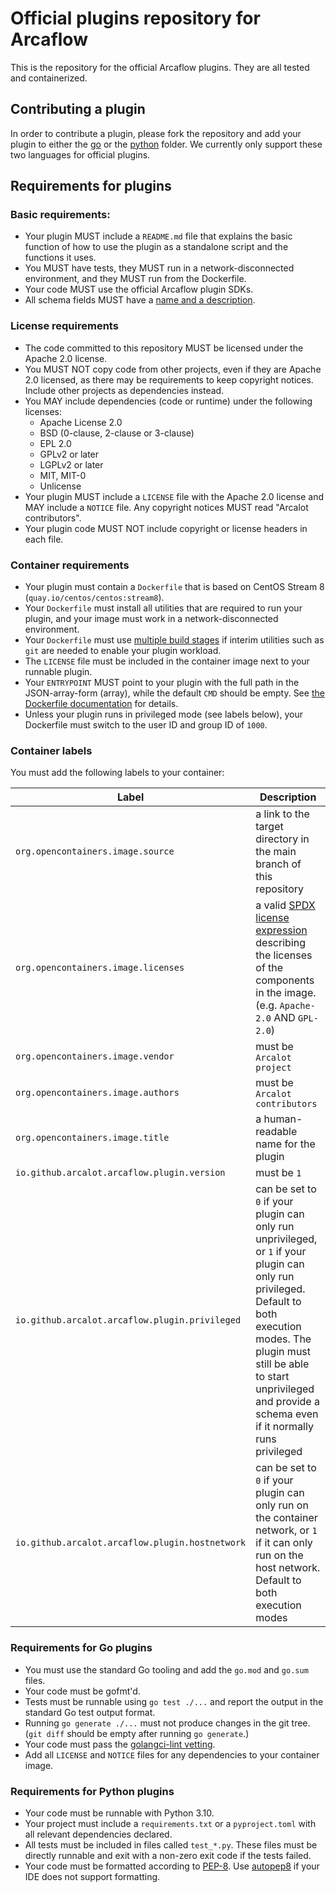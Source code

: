 # Official plugins repository for Arcaflow

This is the repository for the official Arcaflow plugins. They are all tested and containerized.

## Contributing a plugin

In order to contribute a plugin, please fork the repository and add your plugin to either the [go](go) or the [python](python) folder. We currently only support these two languages for official plugins.

## Requirements for plugins

### Basic requirements:

- Your plugin MUST include a `README.md` file that explains the basic function of how to use the plugin as a standalone script and the functions it uses.
- You MUST have tests, they MUST run in a network-disconnected environment, and they MUST run from the Dockerfile.
- Your code MUST use the official Arcaflow plugin SDKs.
- All schema fields MUST have a [name and a description](https://arcalot.github.io/arcaflow/creating-plugins/python/#metadata).

### License requirements

- The code committed to this repository MUST be licensed under the Apache 2.0 license.
- You MUST NOT copy code from other projects, even if they are Apache 2.0 licensed, as there may be requirements to keep copyright notices. Include other projects as dependencies instead.
- You MAY include dependencies (code or runtime) under the following licenses:
  - Apache License 2.0
  - BSD (0-clause, 2-clause or 3-clause)
  - EPL 2.0
  - GPLv2 or later
  - LGPLv2 or later
  - MIT, MIT-0
  - Unlicense
- Your plugin MUST include a `LICENSE` file with the Apache 2.0 license and MAY include a `NOTICE` file. Any copyright notices MUST read "Arcalot contributors".
- Your plugin code MUST NOT include copyright or license headers in each file.

### Container requirements

- Your plugin must contain a `Dockerfile` that is based on CentOS Stream 8 (`quay.io/centos/centos:stream8`).
- Your `Dockerfile` must install all utilities that are required to run your plugin, and your image must work in a network-disconnected environment.
- Your `Dockerfile` must use [multiple build stages](https://docs.docker.com/develop/develop-images/multistage-build/) if interim utilities such as `git` are needed to enable your plugin workload.
- The `LICENSE` file must be included in the container image next to your runnable plugin.
- Your `ENTRYPOINT` MUST point to your plugin with the full path in the JSON-array-form (array), while the default `CMD` should be empty. See [the Dockerfile documentation](https://docs.docker.com/engine/reference/builder/#understand-how-cmd-and-entrypoint-interact) for details.
- Unless your plugin runs in privileged mode (see labels below), your Dockerfile must switch to the user ID and group ID of `1000`.

### Container labels

You must add the following labels to your container:

|Label|Description|
|-----|-----------|
|`org.opencontainers.image.source`|a link to the target directory in the main branch of this repository|
|`org.opencontainers.image.licenses`|a valid [SPDX license expression](https://spdx.dev/spdx-specification-21-web-version/#h.jxpfx0ykyb60) describing the licenses of the components in the image. (e.g. `Apache-2.0` AND `GPL-2.0`)|
|`org.opencontainers.image.vendor`|must be `Arcalot project`|
|`org.opencontainers.image.authors`|must be `Arcalot contributors`|
|`org.opencontainers.image.title`|a human-readable name for the plugin|
|`io.github.arcalot.arcaflow.plugin.version`|must be `1`|
|`io.github.arcalot.arcaflow.plugin.privileged`|can be set to `0` if your plugin can only run unprivileged, or `1` if your plugin can only run privileged. Default to both execution modes. The plugin must still be able to start unprivileged and provide a schema even if it normally runs privileged|
|`io.github.arcalot.arcaflow.plugin.hostnetwork`|can be set to `0` if your plugin can only run on the container network, or `1` if it can only run on the host network. Default to both execution modes|

### Requirements for Go plugins

- You must use the standard Go tooling and add the `go.mod` and `go.sum` files.
- Your code must be gofmt'd.
- Tests must be runnable using `go test ./...` and report the output in the standard Go test output format.
- Running `go generate ./...` must not produce changes in the git tree. (`git diff` should be empty after running `go generate`.)
- Your code must pass the [golangci-lint vetting](go/.golangci.yml).
- Add all `LICENSE` and `NOTICE` files for any dependencies to your container image.

### Requirements for Python plugins

- Your code must be runnable with Python 3.10.
- Your project must include a `requirements.txt` or a `pyproject.toml` with all relevant dependencies declared.
- All tests must be included in files called `test_*.py`. These files must be directly runnable and exit with a non-zero exit code if the tests failed.
- Your code must be formatted according to [PEP-8](https://peps.python.org/pep-0008/). Use [autopep8](https://pypi.org/project/autopep8/) if your IDE does not support formatting.

